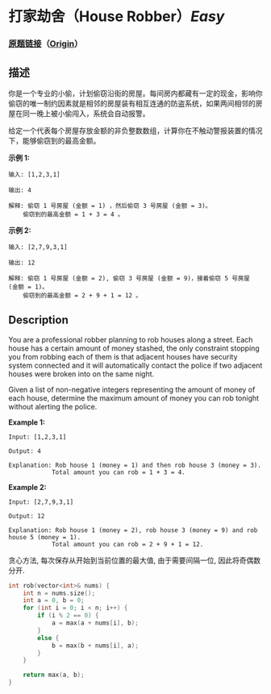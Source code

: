# 打家劫舍（House Robber）*Easy*
### [原题链接](https://leetcode-cn.com/problems/house-robber)（[Origin](https://leetcode.com/problems/house-robber)）
## 描述
你是一个专业的小偷，计划偷窃沿街的房屋。每间房内都藏有一定的现金，影响你偷窃的唯一制约因素就是相邻的房屋装有相互连通的防盗系统，如果两间相邻的房屋在同一晚上被小偷闯入，系统会自动报警。

给定一个代表每个房屋存放金额的非负整数数组，计算你在不触动警报装置的情况下，能够偷窃到的最高金额。

**示例 1:**
```
输入: [1,2,3,1]

输出: 4

解释: 偷窃 1 号房屋 (金额 = 1) ，然后偷窃 3 号房屋 (金额 = 3)。
    偷窃到的最高金额 = 1 + 3 = 4 。
```

**示例 2:**
```
输入: [2,7,9,3,1]

输出: 12

解释: 偷窃 1 号房屋 (金额 = 2), 偷窃 3 号房屋 (金额 = 9)，接着偷窃 5 号房屋 (金额 = 1)。
    偷窃到的最高金额 = 2 + 9 + 1 = 12 。
```

## Description
You are a professional robber planning to rob houses along a street. Each house has a certain amount of money stashed, the only constraint stopping you from robbing each of them is that adjacent houses have security system connected and it will automatically contact the police if two adjacent houses were broken into on the same night.

Given a list of non-negative integers representing the amount of money of each house, determine the maximum amount of money you can rob tonight without alerting the police.

**Example 1:**
```
Input: [1,2,3,1]

Output: 4

Explanation: Rob house 1 (money = 1) and then rob house 3 (money = 3).
            Total amount you can rob = 1 + 3 = 4.
```

**Example 2:**
```
Input: [2,7,9,3,1]

Output: 12

Explanation: Rob house 1 (money = 2), rob house 3 (money = 9) and rob house 5 (money = 1).
            Total amount you can rob = 2 + 9 + 1 = 12.
```


贪心方法, 每次保存从开始到当前位置的最大值, 由于需要间隔一位, 因此将奇偶数分开.
```c++
int rob(vector<int>& nums) {
	int n = nums.size();
	int a = 0, b = 0;
	for (int i = 0; i < n; i++) {
		if (i % 2 == 0) {
			a = max(a + nums[i], b);
		}
		else {
			b = max(b + nums[i], a);
		}
	}

	return max(a, b);
}
```